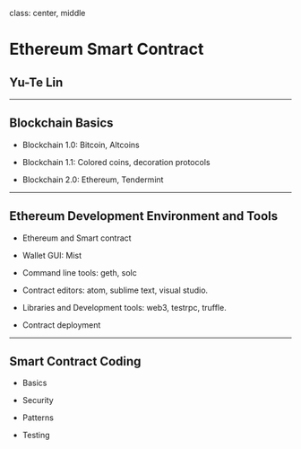 class: center, middle

# Ethereum Smart Contract
## Yu-Te Lin

---

## Blockchain Basics

- Blockchain 1.0: Bitcoin, Altcoins

- Blockchain 1.1: Colored coins, decoration protocols

- Blockchain 2.0: Ethereum, Tendermint

---

## Ethereum Development Environment and Tools

- Ethereum and Smart contract

- Wallet GUI: Mist

- Command line tools: geth, solc

- Contract editors: atom, sublime text, visual studio.

- Libraries and Development tools: web3, testrpc, truffle.

- Contract deployment

---

## Smart Contract Coding

- Basics

- Security

- Patterns

- Testing
